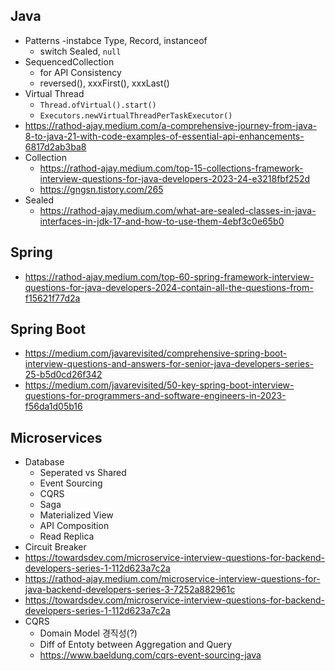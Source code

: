 ## Java
- Patterns
	-instabce Type, Record, instanceof
	- switch Sealed, `null`
- SequencedCollection
	- for API Consistency
	- reversed(), xxxFirst(), xxxLast()
- Virtual Thread
	- `Thread.ofVirtual().start()`
	- `Executors.newVirtualThreadPerTaskExecutor()`
- https://rathod-ajay.medium.com/a-comprehensive-journey-from-java-8-to-java-21-with-code-examples-of-essential-api-enhancements-6817d2ab3ba8
- Collection
	- https://rathod-ajay.medium.com/top-15-collections-framework-interview-questions-for-java-developers-2023-24-e3218fbf252d
	- https://gngsn.tistory.com/265
- Sealed
	- https://rathod-ajay.medium.com/what-are-sealed-classes-in-java-interfaces-in-jdk-17-and-how-to-use-them-4ebf3c0e65b0
## Spring
- https://rathod-ajay.medium.com/top-60-spring-framework-interview-questions-for-java-developers-2024-contain-all-the-questions-from-f15621f77d2a
## Spring Boot
- https://medium.com/javarevisited/comprehensive-spring-boot-interview-questions-and-answers-for-senior-java-developers-series-25-b5d0cd26f342
- https://medium.com/javarevisited/50-key-spring-boot-interview-questions-for-programmers-and-software-engineers-in-2023-f56da1d05b16
## Microservices
- Database
	- Seperated vs Shared
	- Event Sourcing
	- CQRS
	- Saga
	- Materialized View
	- API Composition
	- Read Replica
- Circuit Breaker
- https://towardsdev.com/microservice-interview-questions-for-backend-developers-series-1-112d623a7c2a
- https://rathod-ajay.medium.com/microservice-interview-questions-for-java-backend-developers-series-3-7252a882961c
- https://towardsdev.com/microservice-interview-questions-for-backend-developers-series-1-112d623a7c2a
- CQRS
	- Domain Model 경직성(?)
	- Diff of Entoty between Aggregation and Query
	- https://www.baeldung.com/cqrs-event-sourcing-java
